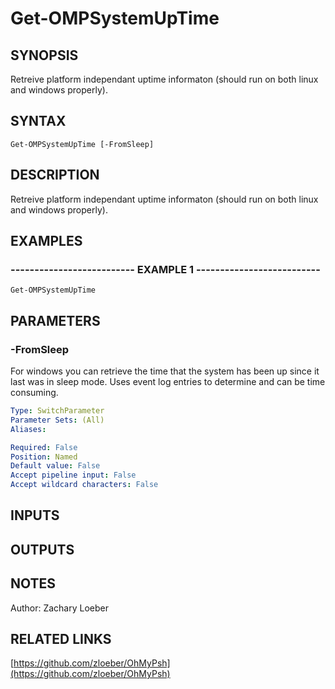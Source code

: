 ﻿---
external help file: OhMyPsh-help.xml
Module Name: OhMyPsh
online version: https://github.com/zloeber/OhMyPsh
schema: 2.0.0
---

# Get-OMPSystemUpTime

## SYNOPSIS
Retreive platform independant uptime informaton (should run on both linux and windows properly).

## SYNTAX

```
Get-OMPSystemUpTime [-FromSleep]
```

## DESCRIPTION
Retreive platform independant uptime informaton (should run on both linux and windows properly).

## EXAMPLES

### -------------------------- EXAMPLE 1 --------------------------
```
Get-OMPSystemUpTime
```

## PARAMETERS

### -FromSleep
For windows you can retrieve the time that the system has been up since it last was in sleep mode.
Uses event log entries to determine and can be time consuming.

```yaml
Type: SwitchParameter
Parameter Sets: (All)
Aliases: 

Required: False
Position: Named
Default value: False
Accept pipeline input: False
Accept wildcard characters: False
```

## INPUTS

## OUTPUTS

## NOTES
Author: Zachary Loeber

## RELATED LINKS

[https://github.com/zloeber/OhMyPsh](https://github.com/zloeber/OhMyPsh)

